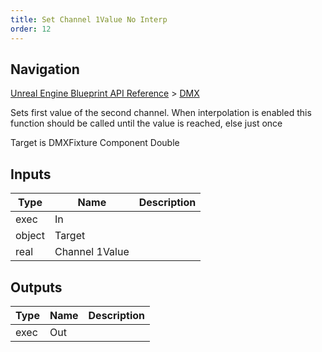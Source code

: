 ```yaml
---
title: Set Channel 1Value No Interp
order: 12
---
```

## Navigation

[Unreal Engine Blueprint API Reference](https://dev.epicgames.com/documentation/en-us/unreal-engine/BlueprintAPI) > [DMX](https://dev.epicgames.com/documentation/en-us/unreal-engine/BlueprintAPI/DMX)

Sets first value of the second channel. When interpolation is enabled this function should be called until the value is reached, else just once

Target is DMXFixture Component Double

## Inputs

| Type | Name | Description |
| --- | --- | --- |
| exec | In |  |
| object | Target |  |
| real | Channel 1Value |  |

## Outputs

| Type | Name | Description |
| --- | --- | --- |
| exec | Out |  |
